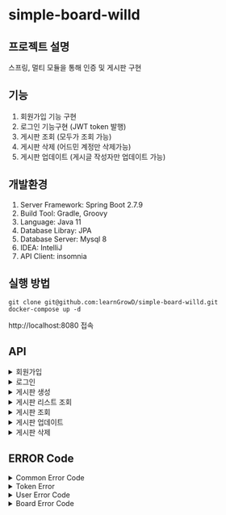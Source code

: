 # simple-board-willd

## 프로젝트 설명
스프링, 멀티 모듈을 통해 인증 및 게시판 구현

## 기능
1. 회원가입 기능 구현
2. 로그인 기능구현 (JWT token 발행)
3. 게시판 조회 (모두가 조회 가능)
4. 게시판 삭제 (어드민 계정만 삭제가능)
5. 게시판 업데이트 (게시글 작성자만 업데이트 가능)

## 개발환경
1. Server Framework: Spring Boot 2.7.9
2. Build Tool: Gradle, Groovy
3. Language: Java 11
4. Database Libray: JPA
5. Database Server: Mysql 8
6. IDEA: IntelliJ
7. API Client: insomnia
      
## 실행 방법
```
git clone git@github.com:learnGrowD/simple-board-willd.git
docker-compose up -d
```
http://localhost:8080 접속

## API
<details>
  <summary>회원가입</summary>
  <div markdown="1">
  POST http://localhost:8080/open-api/user/register

Request
```
{
	"name": String,
	"email": String,
	"password": String,
	"address": String,
	"user_type": Enum("ADMIN", "COMMON")
}
```
Response
```
{
	"result": {
		"result_code": Int,
		"result_message": String,
		"result_description": String
	},
	"body": {
		"id": Long?,
		"name": String?,
		"email": String?,
		"address": String?,
		"status": Enum?("REGISTERED", "UNREGISTERED"),
		"user_type": Enum?("ADMIN", "COMMON"),
		"registered_at": String?,
		"unregistered_at": String?,
		"last_login_at": String?
	}
}
```
  </div>
</details>


<details>
  <summary>로그인</summary>
  <div markdown="1">
  POST: http://localhost:8080/open-api/user/login

Request
```
{
	"email": String,
	"password": String
}
```
Response
```
{
	"result": {
		"result_code": Int,
		"result_message": String,
		"result_description": String
	},
	"body": {
		"access_token": String?,
		"access_token_expired_at": String?,
		"refresh_token": String?,
		"refresh_token_expired_at": Strin?
	}
}
```
  </div>
</details>

<details>
  <summary>게시판 생성</summary>
  <div markdown="1">
  POST http://localhost:8080/api/board

Request
```
{
	"board_name": String,
	"content": String?
}
```
Response
```
{
	"result": {
		"result_code": Int,
		"result_message": String,
		"result_description": String
	},
	"body": {
		"user_id": Long?,
		"board_id": Long?,
		"user_name": String?,
		"user_email": String?,
		"user_type": Enum?("ADMIN", "COMMON"),
		"user_status": Enum?("REGISTERED", "UNREGISTERED"),
		"board_name": String?,
		"board_content": String?,
		"board_status": Enum?("REGISTERED", "UNREGISTERED"),
		"posted_at": String?
	}
}
```
  </div>
</details>

<details>
  <summary>게시판 리스트 조회</summary>
  <div markdown="1">
  GET http://localhost:8080/api/board/all

Request
```
```
Response
```
{
	"result": {
		"result_code": Int,
		"result_message": String,
		"result_description": String
	},
	"body": [
		{
      		"user_id": Long?,
      		"board_id": Long?,
      		"user_name": String?,
      		"user_email": String?,
      		"user_type": Enum?("ADMIN", "COMMON"),
      		"user_status": Enum?("REGISTERED", "UNREGISTERED"),
      		"board_name": String?,
      		"board_content": String?,
      		"board_status": Enum?("REGISTERED", "UNREGISTERED"),
      		"posted_at": String?
		}
	]
}
```
  </div>
</details>

<details>
  <summary>게시판 조회</summary>
  <div markdown="1">
  GET http://localhost:8080/api/board/{id}

Request
```
```
Response
```
{
	"result": {
		"result_code": 200,
		"result_message": "성공",
		"result_description": "성공"
	},
	"body": {
		"user_id": Long?,
		"board_id": Long?,
		"user_name": String?,
		"user_email": String?,
		"user_type": Enum?("ADMIN", "COMMON"),
		"user_status": Enum?("REGISTERED", "UNREGISTERED"),
		"board_name": String?,
		"board_content": String?,
		"board_status": Enum?("REGISTERED", "UNREGISTERED"),
		"posted_at": String?
	}
}
```
  </div>
</details>


<details>
  <summary>게시판 업데이트</summary>
  <div markdown="1">
  PUT: http://localhost:8080/api/board

Request
```
{
	"board_id": Long,
	"board_name": String,
	"content": String?
}
```
Response
```
{
	"result": {
		"result_code": Int,
		"result_message": String,
		"result_description": String
	},
	"body": {
		"user_id": Long?,
		"board_id": Long?,
		"user_name": String?,
		"user_email": String?,
		"user_type": Enum?("ADMIN", "COMMON"),
		"user_status": Enum?("REGISTERED", "UNREGISTERED"),
		"board_name": String?,
		"board_content": String?,
		"board_status": Enum?("REGISTERED", "UNREGISTERED"),
		"posted_at": String?
	}
}
```
  </div>
</details>


<details>
  <summary>게시판 삭제</summary>
  <div markdown="1">
  DELETE: http://localhost:8080/api/board/{id}

Request
```
```
Response
```
{
	"result": {
		"result_code": Int,
		"result_message": String,
		"result_description": String
	},
	"body": {
		"user_id": Long?,
		"board_id": Long?,
		"user_name": String?,
		"user_email": String?,
		"user_type": Enum?("ADMIN", "COMMON"),
		"user_status": Enum?("REGISTERED", "UNREGISTERED"),
		"board_name": String?,
		"board_content": String?,
		"board_status": Enum?("REGISTERED", "UNREGISTERED"),
		"posted_at": String?
	}
}
```
  </div>
</details>

## ERROR Code
<details>
  <summary>Common Error Code</summary>
  <div markdown="1">
    [httpStatusCode, errorCode, errorDescription]
    1. BAD_REQUEST(HttpStatus.BAD_REQUEST.value(), 400, "잘못된 요청"),
    2. VALIDATION_EXCEPTION(400, 510, "Validation Exception"),
    3. NULL_POINT(400, 512, "Null point"),
    4. SERVER_ERROR(500, 500, "서버에러");  
  </div>
</details>

<details>
  <summary>Token Error</summary>
  <div markdown="1">
    [httpStatusCode, errorCode, errorDescription]    
    1. INVALID_TOKEN(400, 2000, "유효하지 않은 코드"),
    2. EXPIRED_TOKEN(400, 2001, "만료된 토큰"),
    3. TOKEN_EXCEPTION(400, 2002, "토큰 알수없는 에러"),
    4. AUTHORIZATION_TOKEN_NOT_FOUND(400, 2003, "인증 헤더 토큰 없음");
  </div>
</details>

<details>
  <summary>User Error Code</summary>
  <div markdown="1">
    [httpStatusCode, errorCode, errorDescription]   
    1. USER_NOT_FOUND(400, 1404, "아이디 또는 비밀번호가 일치하지 않습니다."),
    2. USER_UNAGEGISTERD(400, 1405, "해지된 사용자 입니다.");
  </div>
</details>

<details>
  <summary>Board Error Code</summary>
  <div markdown="1">
    [httpStatusCode, errorCode, errorDescription]     
    1. NO_DELETE_PERMISSION(400, 1504, "삭제 권한이 없습니다."),
    2. No_UPDATE_PERMISSION(400, 1505, "수정 권한이 없습니다.");
  </div>
</details>
